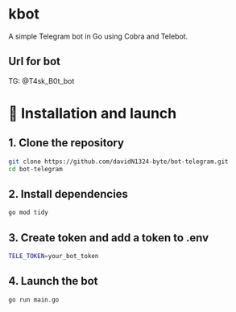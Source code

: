 # kbot

A simple Telegram bot in Go using Cobra and Telebot.

## Url for bot

TG: @T4sk_B0t_bot


# 🚀 Installation and launch

## 1. Clone the repository
```bash
git clone https://github.com/davidN1324-byte/bot-telegram.git
cd bot-telegram
```

## 2. Install dependencies
```bash 
go mod tidy
```
## 3. Create token and add a token to .env
```bash
TELE_TOKEN=your_bot_token
```
## 4. Launch the bot
```bash
go run main.go
```